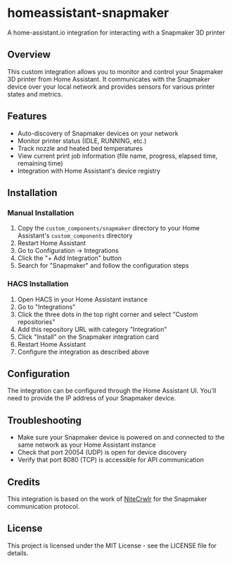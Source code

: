 # homeassistant-snapmaker
A home-assistant.io integration for interacting with a Snapmaker 3D printer

## Overview

This custom integration allows you to monitor and control your Snapmaker 3D
printer from Home Assistant. It communicates with the Snapmaker device over your
local network and provides sensors for various printer states and metrics.

## Features

- Auto-discovery of Snapmaker devices on your network
- Monitor printer status (IDLE, RUNNING, etc.)
- Track nozzle and heated bed temperatures
- View current print job information (file name, progress, elapsed time,
  remaining time)
- Integration with Home Assistant's device registry

## Installation

### Manual Installation

1. Copy the `custom_components/snapmaker` directory to your Home Assistant's
   `custom_components` directory
2. Restart Home Assistant
3. Go to Configuration -> Integrations
4. Click the "+ Add Integration" button
5. Search for "Snapmaker" and follow the configuration steps

### HACS Installation

1. Open HACS in your Home Assistant instance
2. Go to "Integrations"
3. Click the three dots in the top right corner and select "Custom repositories"
4. Add this repository URL with category "Integration"
5. Click "Install" on the Snapmaker integration card
6. Restart Home Assistant
7. Configure the integration as described above

## Configuration

The integration can be configured through the Home Assistant UI. You'll need to
provide the IP address of your Snapmaker device.

## Troubleshooting

- Make sure your Snapmaker device is powered on and connected to the same
  network as your Home Assistant instance
- Check that port 20054 (UDP) is open for device discovery
- Verify that port 8080 (TCP) is accessible for API communication

## Credits

This integration is based on the work
of [NiteCrwlr](https://github.com/NiteCrwlr/playground/blob/main/SNStatus/SNStatusV2.py)
for the Snapmaker communication protocol.

## License

This project is licensed under the MIT License - see the LICENSE file for
details.
